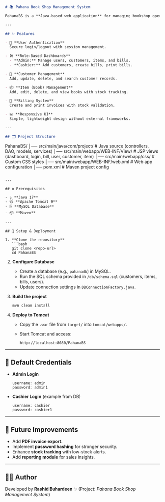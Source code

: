 ```markdown
# 📚 Pahana Book Shop Management System

PahanaBS is a **Java-based web application** for managing bookshop operations, developed with **JSP, Servlets, and MySQL**. It provides role-based dashboards for administrators and cashiers, with features for handling customers, items (books), users, and billing.  

---

## ✨ Features

- 🔐 **User Authentication**  
  Secure login/logout with session management.  

- 🛠 **Role-Based Dashboards**  
  - **Admin:** Manage users, customers, items, and bills.  
  - **Cashier:** Add customers, create bills, print bills.  

- 📑 **Customer Management**  
  Add, update, delete, and search customer records.  

- 📦 **Item (Book) Management**  
  Add, edit, delete, and view books with stock tracking.  

- 🧾 **Billing System**  
  Create and print invoices with stock validation.  

- 📊 **Responsive UI**  
  Simple, lightweight design without external frameworks.  

---

## 🗂 Project Structure

```

PahanaBS/
│── src/main/java/com/project/       # Java source (controllers, DAO, models, services)
│── src/main/webapp/WEB-INF/View/    # JSP views (dashboard, login, bill, user, customer, item)
│── src/main/webapp/css/             # Custom CSS styles
│── src/main/webapp/WEB-INF/web.xml  # Web app configuration
│── pom.xml                          # Maven project config

````

---

## ⚙️ Prerequisites

- ☕ **Java 17**  
- 🐱 **Apache Tomcat 9**  
- 🗄 **MySQL Database**  
- 📦 **Maven**  

---

## 🚀 Setup & Deployment

1. **Clone the repository**
   ```bash
   git clone <repo-url>
   cd PahanaBS
````

2. **Configure Database**

   * Create a database (e.g., `pahanadb`) in MySQL.
   * Run the SQL schema provided in `/db/schema.sql` (customers, items, bills, users).
   * Update connection settings in `DBConnectionFactory.java`.

3. **Build the project**

   ```bash
   mvn clean install
   ```

4. **Deploy to Tomcat**

   * Copy the `.war` file from `target/` into `tomcat/webapps/`.
   * Start Tomcat and access:

     ```
     http://localhost:8080/PahanaBS
     ```

---

## 🔑 Default Credentials

* **Admin Login**

  ```
  username: admin
  password: admin1
  ```

* **Cashier Login** (example from DB)

  ```
  username: cashier
  password: cashier1
  ```

---

## 📌 Future Improvements

* Add **PDF invoice export**.
* Implement **password hashing** for stronger security.
* Enhance **stock tracking** with low-stock alerts.
* Add **reporting module** for sales insights.

---

## 👨‍💻 Author

Developed by **Rashid Buhardeen** ✨
(Project: *Pahana Book Shop Management System*)
